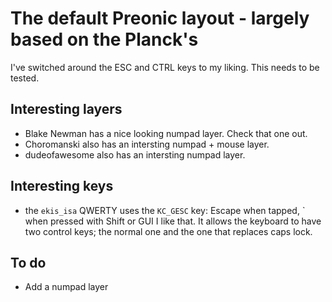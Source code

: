 # The default Preonic layout - largely based on the Planck's

I've switched around the ESC and CTRL keys to my liking. This needs to be tested.

## Interesting layers

- Blake Newman has a nice looking numpad layer. Check that one out.
- Choromanski also has an intersting numpad + mouse layer.
- dudeofawesome also has an intersting numpad layer.

## Interesting keys

- the `ekis_isa` QWERTY uses the `KC_GESC` key:
  Escape when tapped, ` when pressed with Shift or GUI
  I like that. It allows the keyboard to have two control keys; the normal one and the one that replaces caps lock.

## To do

- Add a numpad layer
